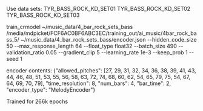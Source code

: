 Use data sets:
TYR_BASS_ROCK_KD_SET01
TYR_BASS_ROCK_KD_SET02
TYR_BASS_ROCK_KD_SET03

train_crmodel ~/music_data/4_bar_rock_sets_bass /media/mdpicket/FCF6AC0BF6ABC3EC/training_out/ai_music/4bar_rock_bass_5/ ~/music_data/4_bar_rock_sets_bass/encoder.json --hidden_code_size 50 --max_response_length 64 --float_type float32 --batch_size 490 --validation_ratio 0.05 --gradient_clip 5 --learning_rate 1e-3 --keep_prob 1 --seed 1

encoder contents:
{"allowed_pitches": [27, 29, 31, 32, 34, 36, 38, 39, 41, 43, 44, 46, 48, 51, 53, 55, 56, 58, 63, 72, 74, 68, 60, 62, 54, 65, 79, 75, 54, 67, 64, 69, 70, 79], "time_resolution": 8, "num_bars": 4, "bar_time": 2, "encoder_type": "MelodyEncoder"}

Trained for 266k epochs
